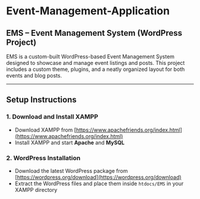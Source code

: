 # Event-Management-Application

## EMS – Event Management System (WordPress Project)

EMS is a custom-built WordPress-based Event Management System designed to showcase and manage event listings and posts. This project includes a custom theme, plugins, and a neatly organized layout for both events and blog posts.

---

## Setup Instructions

### 1. Download and Install XAMPP
- Download XAMPP from [https://www.apachefriends.org/index.html](https://www.apachefriends.org/index.html)
- Install XAMPP and start **Apache** and **MySQL**

### 2. WordPress Installation
- Download the latest WordPress package from [https://wordpress.org/download](https://wordpress.org/download)
- Extract the WordPress files and place them inside `htdocs/EMS` in your XAMPP directory